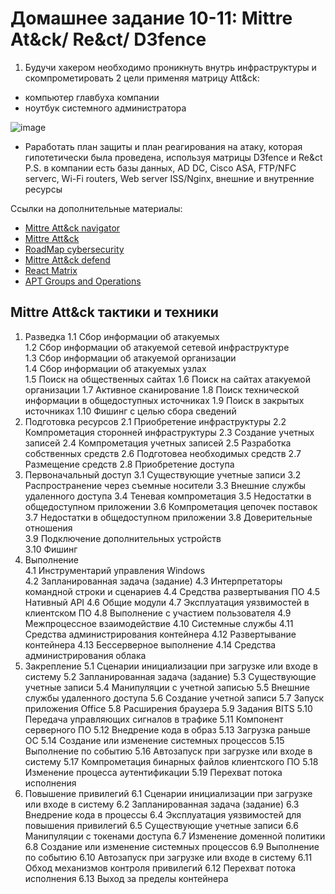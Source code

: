 # Домашнее задание 10-11: Mittre At&ck/ Re&ct/ D3fence
1. Будучи хакером необходимо проникнуть внутрь инфраструктуры и скомпрометировать 2 цели применяя матрицу Att&ck:  
- компьютер главбуха компании  
- ноутбук системного администратора  

![image]()  

- Раработать план защиты и план реагирования на атаку, которая гипотетически была проведена, используя матрицы D3fence и Re&ct
P.S. в компании есть базы данных, AD DC, Cisco ASA, FTP/NFC serverc, Wi-Fi routers, Web server ISS/Nginx, внешние и внутренние ресурсы

Ссылки на дополнительные материалы:  
- [Mittre Att&ck navigator](https://mitre-attack.github.io/attack-navigator/)
- [Mittre Att&ck](https://attack.mitre.org/)
- [RoadMap cybersecurity](https://roadmap.sh/cyber-security)
- [Mittre Att&ck defend](https://d3fend.mitre.org/)
- [React Matrix](https://atc-project.github.io/react-navigator/)
- [APT Groups and Operations](https://docs.google.com/spreadsheets/d/1H9_xaxQHpWaa4O_Son4Gx0YOIzlcBWMsdvePFX68EKU/edit?pli=1&gid=1636225066)

## Mittre Att&ck тактики и техники  
1) Разведка
   1.1 Сбор информации об атакуемых  
   1.2 Сбор информации об атакуемой сетевой инфраструктуре  
   1.3 Сбор информации об атакуемой организации    
   1.4 Сбор информации об атакуемых узлах  
   1.5 Поиск на общественных сайтах
   1.6 Поиск на сайтах атакуемой организации
   1.7 Активное сканирование
   1.8 Поиск технической информации в общедоступных источниках
   1.9 Поиск в закрытых источниках
   1.10 Фишинг с целью сбора сведений
2) Подготовка ресурсов
   2.1 Приобретение инфраструктуры
   2.2 Компрометация сторонней инфраструктуры
   2.3 Создание учетных записей
   2.4 Компрометация учетных записей
   2.5 Разработка собственных средств
   2.6 Подготовеа необходимых средств
   2.7 Размещение средств
   2.8 Приобретение доступа
3) Первоначальный доступ
   3.1 Существующие учетные записи
   3.2 Распространение через съемные носители
   3.3 Внешние службы удаленного доступа
   3.4 Теневая компрометация
   3.5 Недостатки в общедоступном приложении
   3.6 Компрометация цепочек поставок
   3.7 Недостатки в общедоступном приложении
   3.8 Доверительные отношения  
   3.9 Подключение дополнительных устройств  
   3.10 Фишинг  
4) Выполнение  
   4.1 Инструментарий управления Windows  
   4.2 Запланированная задача (задание)
   4.3 Интерпретаторы командной строки и сценариев
   4.4 Средства развертывания ПО
   4.5 Нативный API
   4.6 Общие модули
   4.7 Эксплуатация уязвимостей в клиентском ПО
   4.8 Выполнение с участием пользователя
   4.9 Межпроцессное взаимодействие
   4.10 Системные службы
   4.11 Средства администрирования контейнера
   4.12 Развертывание контейнера
   4.13 Бессерверное выполнение
   4.14 Средства администрирования облака
5) Закрепление
   5.1 Сценарии инициализации при загрузке или входе в систему
   5.2 Запланированная задача (задание)
   5.3 Существующие учетные записи
   5.4 Манипуляции с учетной записью
   5.5 Внешние службы удаленного доступа
   5.6 Создание учетной записи
   5.7 Запуск приложения Office
   5.8 Расширения браузера
   5.9 Задания BITS
   5.10 Передача управляющих сигналов в трафике
   5.11 Компонент серверного ПО
   5.12 Внедрение кода в образ
   5.13 Загрузка раньше ОС
   5.14 Создание или изменение системных процессов
   5.15 Выполнение по событию
   5.16 Автозапуск при загрузке или входе в систему
   5.17 Компрометация бинарных файлов клиентского ПО
   5.18 Изменение процесса аутентификации
   5.19 Перехват потока исполнения
6) Повышение привилегий
   6.1 Сценарии инициализации при загрузке или входе в систему
   6.2 Запланированная задача (задание)
   6.3 Внедрение кода в процессы
   6.4 Эксплуатация уязвимостей для повышения привилегий
   6.5 Существующие учетные записи
   6.6 Манипуляции с токенами доступа
   6.7 Изменение доменной политики
   6.8 Создание или изменение системных процессов
   6.9 Выполнение по событию
   6.10 Автозапуск при загрузке или входе в систему
   6.11 Обход механизмов контроля привилегий
   6.12 Перехват потока исполнения
   6.13 Выход за пределы контейнера
